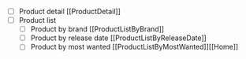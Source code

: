 - [ ] Product detail [[ProductDetail]]
- [ ] Product list 
	- [ ] Product by brand [[ProductListByBrand]]
	- [ ] Product by release date [[ProductListByReleaseDate]]
	- [ ] Product by most wanted [[ProductListByMostWanted]][[Home]]